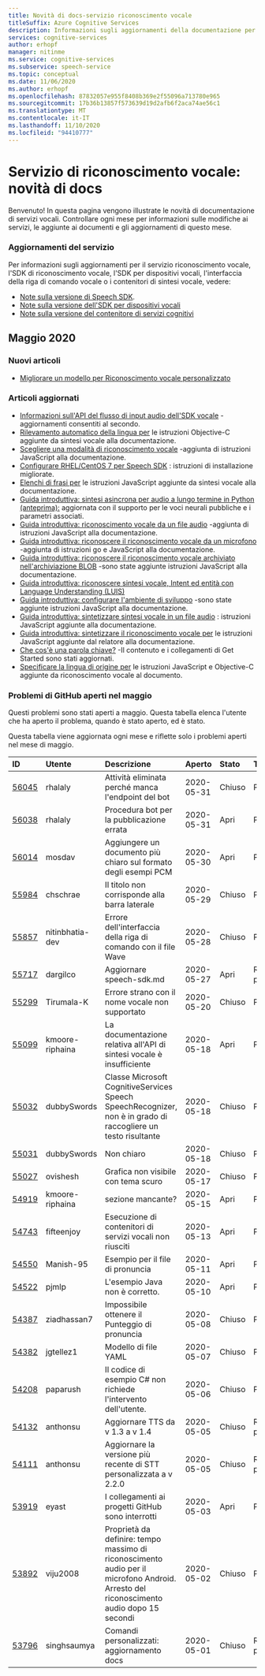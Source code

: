 ```yaml
---
title: Novità di docs-servizio riconoscimento vocale
titleSuffix: Azure Cognitive Services
description: Informazioni sugli aggiornamenti della documentazione per il servizio riconoscimento vocale di Azure.
services: cognitive-services
author: erhopf
manager: nitinme
ms.service: cognitive-services
ms.subservice: speech-service
ms.topic: conceptual
ms.date: 11/06/2020
ms.author: erhopf
ms.openlocfilehash: 87832057e955f8408b369e2f55096a713780e965
ms.sourcegitcommit: 17b36b13857f573639d19d2afb6f2aca74ae56c1
ms.translationtype: MT
ms.contentlocale: it-IT
ms.lasthandoff: 11/10/2020
ms.locfileid: "94410777"
---
```

# <a name="speech-service-whats-new-in-docs"></a>Servizio di riconoscimento vocale: novità di docs

Benvenuto! In questa pagina vengono illustrate le novità di documentazione di servizi vocali. Controllare ogni mese per informazioni sulle modifiche ai servizi, le aggiunte ai documenti e gli aggiornamenti di questo mese.

### <a name="service-updates"></a>Aggiornamenti del servizio

Per informazioni sugli aggiornamenti per il servizio riconoscimento vocale, l'SDK di riconoscimento vocale, l'SDK per dispositivi vocali, l'interfaccia della riga di comando vocale o i contenitori di sintesi vocale, vedere:
* [Note sulla versione di Speech SDK](releasenotes.md).
* [Note sulla versione dell'SDK per dispositivi vocali](devices-sdk-release-notes.md)
* [Note sulla versione del contenitore di servizi cognitivi](../containers/container-image-tags.md)

## <a name="may-2020"></a>Maggio 2020

### <a name="new-articles"></a>Nuovi articoli

* [Migliorare un modello per Riconoscimento vocale personalizzato](how-to-custom-speech-improve-accuracy.md)

### <a name="updated-articles"></a>Articoli aggiornati

* [Informazioni sull'API del flusso di input audio dell'SDK vocale](how-to-use-audio-input-streams.md) -aggiornamenti consentiti al secondo.
* [Rilevamento automatico della lingua per](how-to-automatic-language-detection.md) le istruzioni Objective-C aggiunte da sintesi vocale alla documentazione.
* [Scegliere una modalità di riconoscimento vocale](how-to-choose-recognition-mode.md) -aggiunta di istruzioni JavaScript alla documentazione.
* [Configurare RHEL/CentOS 7 per Speech SDK](how-to-configure-rhel-centos-7.md) : istruzioni di installazione migliorate.
* [Elenchi di frasi per](how-to-phrase-lists.md) le istruzioni JavaScript aggiunte da sintesi vocale alla documentazione.
* [Guida introduttiva: sintesi asincrona per audio a lungo termine in Python (anteprima):](quickstarts/text-to-speech/async-synthesis-long-form-audio.md) aggiornata con il supporto per le voci neurali pubbliche e i parametri associati.
* [Guida introduttiva: riconoscimento vocale da un file audio](quickstarts/speech-to-text-from-file.md) -aggiunta di istruzioni JavaScript alla documentazione.
* [Guida introduttiva: riconoscere il riconoscimento vocale da un microfono](quickstarts/speech-to-text-from-microphone.md ) -aggiunta di istruzioni go e JavaScript alla documentazione.
* [Guida introduttiva: riconoscere il riconoscimento vocale archiviato nell'archiviazione BLOB](quickstarts/from-blob.md) -sono state aggiunte istruzioni JavaScript alla documentazione.
* [Guida introduttiva: riconoscere sintesi vocale, Intent ed entità con Language Understanding (LUIS)](quickstarts/intent-recognition.md)
* [Guida introduttiva: configurare l'ambiente di sviluppo](quickstarts/setup-platform.md) -sono state aggiunte istruzioni JavaScript alla documentazione.
* [Guida introduttiva: sintetizzare sintesi vocale in un file audio](quickstarts/text-to-speech-audio-file.md) : istruzioni JavaScript aggiunte alla documentazione.
* [Guida introduttiva: sintetizzare il riconoscimento vocale per](quickstarts/text-to-speech.md) le istruzioni JavaScript aggiunte dal relatore alla documentazione.
* [Che cos'è una parola chiave?](custom-keyword-overview.md) -Il contenuto e i collegamenti di Get Started sono stati aggiornati.
* [Specificare la lingua di origine per](how-to-specify-source-language.md) le istruzioni JavaScript e Objective-C aggiunte da riconoscimento vocale al documento.

### <a name="github-issues-opened-in-may"></a>Problemi di GitHub aperti nel maggio

Questi problemi sono stati aperti a maggio. Questa tabella elenca l'utente che ha aperto il problema, quando è stato aperto, ed è stato.  

Questa tabella viene aggiornata ogni mese e riflette solo i problemi aperti nel mese di maggio.  

|ID|Utente|Descrizione|Aperto|Stato|Tipo|
| :--- | :--- | :--- | :--- | :--- | :--- |
|[56045](https://github.com/MicrosoftDocs/azure-docs/issues/56045)|rhalaly|Attività eliminata perché manca l'endpoint del bot|2020-05-31|Chiuso|Problema|
|[56038](https://github.com/MicrosoftDocs/azure-docs/issues/56038)|rhalaly|Procedura bot per la pubblicazione errata|2020-05-31|Apri|Problema|
|[56014](https://github.com/MicrosoftDocs/azure-docs/issues/56014)|mosdav|Aggiungere un documento più chiaro sul formato degli esempi PCM|2020-05-30|Apri|Problema|
|[55984](https://github.com/MicrosoftDocs/azure-docs/issues/55984)|chschrae|Il titolo non corrisponde alla barra laterale|2020-05-29|Chiuso|Problema|
|[55857](https://github.com/MicrosoftDocs/azure-docs/issues/55857)|nitinbhatia-dev|Errore dell'interfaccia della riga di comando con il file Wave|2020-05-28|Chiuso|Problema|
|[55717](https://github.com/MicrosoftDocs/azure-docs/pull/55717)|dargilco|Aggiornare speech-sdk.md|2020-05-27|Apri|Richiesta pull|
|[55299](https://github.com/MicrosoftDocs/azure-docs/issues/55299)|Tirumala-K|Errore strano con il nome vocale non supportato|2020-05-20|Chiuso|Problema|
|[55099](https://github.com/MicrosoftDocs/azure-docs/issues/55099)|kmoore-riphaina|La documentazione relativa all'API di sintesi vocale è insufficiente|2020-05-18|Apri|Problema|
|[55032](https://github.com/MicrosoftDocs/azure-docs/issues/55032)|dubbySwords|Classe Microsoft CognitiveServices Speech SpeechRecognizer, non è in grado di raccogliere un testo risultante|2020-05-18|Chiuso|Problema|
|[55031](https://github.com/MicrosoftDocs/azure-docs/issues/55031)|dubbySwords|Non chiaro|2020-05-18|Chiuso|Problema|
|[55027](https://github.com/MicrosoftDocs/azure-docs/issues/55027)|ovishesh|Grafica non visibile con tema scuro|2020-05-17|Chiuso|Problema|
|[54919](https://github.com/MicrosoftDocs/azure-docs/issues/54919)|kmoore-riphaina|sezione mancante?|2020-05-15|Apri|Problema|
|[54743](https://github.com/MicrosoftDocs/azure-docs/issues/54743)|fifteenjoy|Esecuzione di contenitori di servizi vocali non riusciti|2020-05-13|Apri|Problema|
|[54550](https://github.com/MicrosoftDocs/azure-docs/issues/54550)|Manish-95|Esempio per il file di pronuncia|2020-05-11|Apri|Problema|
|[54522](https://github.com/MicrosoftDocs/azure-docs/issues/54522)|pjmlp|L'esempio Java non è corretto.|2020-05-10|Apri|Problema|
|[54387](https://github.com/MicrosoftDocs/azure-docs/issues/54387)|ziadhassan7|Impossibile ottenere il Punteggio di pronuncia|2020-05-08|Chiuso|Problema|
|[54382](https://github.com/MicrosoftDocs/azure-docs/issues/54382)|jgtellez1|Modello di file YAML|2020-05-07|Chiuso|Problema|
|[54208](https://github.com/MicrosoftDocs/azure-docs/issues/54208)|paparush|Il codice di esempio C# non richiede l'intervento dell'utente.|2020-05-06|Chiuso|Problema|
|[54132](https://github.com/MicrosoftDocs/azure-docs/pull/54132)|anthonsu|Aggiornare TTS da v 1.3 a v 1.4|2020-05-05|Chiuso|Richiesta pull|
|[54111](https://github.com/MicrosoftDocs/azure-docs/pull/54111)|anthonsu|Aggiornare la versione più recente di STT personalizzata a v 2.2.0|2020-05-05|Chiuso|Richiesta pull|
|[53919](https://github.com/MicrosoftDocs/azure-docs/issues/53919)|eyast|I collegamenti ai progetti GitHub sono interrotti|2020-05-03|Apri|Problema|
|[53892](https://github.com/MicrosoftDocs/azure-docs/issues/53892)|viju2008|Proprietà da definire: tempo massimo di riconoscimento audio per il microfono Android. Arresto del riconoscimento audio dopo 15 secondi|2020-05-02|Chiuso|Problema|
|[53796](https://github.com/MicrosoftDocs/azure-docs/pull/53796)|singhsaumya|Comandi personalizzati: aggiornamento docs|2020-05-01|Chiuso|Richiesta pull|
